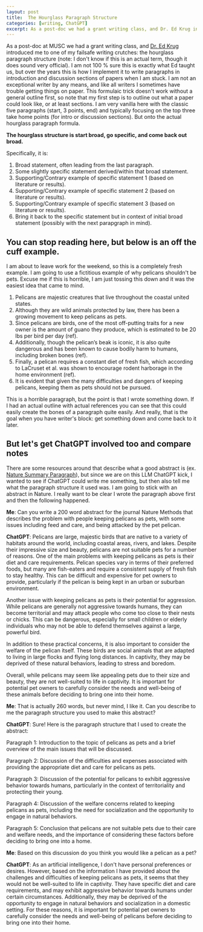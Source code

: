 ```yaml
---
layout: post
title:  The Hourglass Paragraph Structure
categories: [writing, ChatGPT]
excerpt: As a post-doc we had a grant writing class, and Dr. Ed Krug introduced to me to one of my failsafe writing crutches, the hourglass paragraph structure. 
---
```


As a post-doc at MUSC we had a grant writing class, and [Dr. Ed Krug](https://education.musc.edu/MUSCApps/facultydirectory/Krug-Edward) introduced me to one of my failsafe writing crutches: the hourglass paragraph structure (note: I don't know if this is an actual term, though it does sound very official). I am not 100 % sure this is exactly what Ed taught us, but over the years this is how I implement it to write paragraphs in introduction and discussion sections of papers when I am stuck. I am not an exceptional writer by any means, and like all writers I sometimes have trouble getting things on paper. This formulaic trick doesn't work without a general outline first, so note that my first step is to outline out what a paper could look like, or at least sections. I am very vanilla here with the classic five paragraphs (start, 3 points, end) and typically focusing on the top three take home points (for intro or discussion sections). But onto the actual hourglass paragraph formula.

**The hourglass structure is start broad, go specific, and come back out broad.**

Specifically, it is:
1. Broad statement, often leading from the last paragraph.
2. Some slightly specific statement derived/within that broad statement.
3. Supporting/Contrary example of specific statement 1 (based on literature or results).
4. Supporting/Contrary example of specific statement 2 (based on literature or results).
5. Supporting/Contrary example of specific statement 3 (based on literature or results).
6. Bring it back to the specific statement but in context of initial broad statement (possibly with the next parapgraph in mind).


## You can stop reading here, but below is an off the cuff example.

I am about to leave work for the weekend, so this is a completely fresh example. I am going to use a fictitious example of why pelicans shouldn't be pets. Excuse me if this is horrible, I am just tossing this down and it was the easiest idea that came to mind.

1. Pelicans are majestic creatures that live throughout the coastal united states.
2. Although they are wild animals protected by law, there has been a growing movement to keep pelicans as pets.
3. Since pelicans are birds, one of the most off-putting traits for a new owner is the amount of guano they produce, which is estimated to be 20 lbs per bird per day (ref).
4. Additionally, though the pelican’s beak is iconic, it is also quite dangerous and has been known to cause bodily harm to humans, including broken bones (ref).
5. Finally, a pelican requires a constant diet of fresh fish, which according to LaCruset et al. was shown to encourage rodent harborage in the home environment (ref).
6. It is evident that given the many difficulties and dangers of keeping pelicans, keeping them as pets should not be pursued.

This is a horrible paragraph, but the point is that I wrote something down. If I had an actual outline with actual references you can see that this could easily create the bones of a paragraph quite easily. And really, that is the goal when you have writer's block: get something down and come back to it later.


## But let's get ChatGPT involved too and compare notes


There are some resources around that describe what a good abstract is (ex. [Nature Summary Paragraph](http://www.cbs.umn.edu/sites/default/files/public/downloads/Annotated_Nature_abstract.pdf)), but since we are on this LLM ChatGPT kick, I wanted to see if ChatGPT could write me something, but then also tell me what the paragraph structure it used was. I am going to stick with an abstract in Nature. I really want to be clear I wrote the paragraph above first and then the following happened.

**Me**: Can you write a 200 word abstract for the journal Nature Methods that describes the problem with people keeping pelicans as pets, with some issues including feed and care, and being attacked by the pet pelican.

**ChatGPT**: Pelicans are large, majestic birds that are native to a variety of habitats around the world, including coastal areas, rivers, and lakes. Despite their impressive size and beauty, pelicans are not suitable pets for a number of reasons. One of the main problems with keeping pelicans as pets is their diet and care requirements. Pelican species vary in terms of their preferred foods, but many are fish-eaters and require a consistent supply of fresh fish to stay healthy. This can be difficult and expensive for pet owners to provide, particularly if the pelican is being kept in an urban or suburban environment.

Another issue with keeping pelicans as pets is their potential for aggression. While pelicans are generally not aggressive towards humans, they can become territorial and may attack people who come too close to their nests or chicks. This can be dangerous, especially for small children or elderly individuals who may not be able to defend themselves against a large, powerful bird.

In addition to these practical concerns, it is also important to consider the welfare of the pelican itself. These birds are social animals that are adapted to living in large flocks and flying long distances. In captivity, they may be deprived of these natural behaviors, leading to stress and boredom.

Overall, while pelicans may seem like appealing pets due to their size and beauty, they are not well-suited to life in captivity. It is important for potential pet owners to carefully consider the needs and well-being of these animals before deciding to bring one into their home.

**Me**: That is actually 260 words, but never mind, I like it. Can you describe to me the paragraph structure you used to make this abstract?

**ChatGPT**: Sure! Here is the paragraph structure that I used to create the abstract:

Paragraph 1: Introduction to the topic of pelicans as pets and a brief overview of the main issues that will be discussed.

Paragraph 2: Discussion of the difficulties and expenses associated with providing the appropriate diet and care for pelicans as pets.

Paragraph 3: Discussion of the potential for pelicans to exhibit aggressive behavior towards humans, particularly in the context of territoriality and protecting their young.

Paragraph 4: Discussion of the welfare concerns related to keeping pelicans as pets, including the need for socialization and the opportunity to engage in natural behaviors.

Paragraph 5: Conclusion that pelicans are not suitable pets due to their care and welfare needs, and the importance of considering these factors before deciding to bring one into a home.

**Me**: Based on this discussion do you think you would like a pelican as a pet?

**ChatGPT**: As an artificial intelligence, I don't have personal preferences or desires. However, based on the information I have provided about the challenges and difficulties of keeping pelicans as pets, it seems that they would not be well-suited to life in captivity. They have specific diet and care requirements, and may exhibit aggressive behavior towards humans under certain circumstances. Additionally, they may be deprived of the opportunity to engage in natural behaviors and socialization in a domestic setting. For these reasons, it is important for potential pet owners to carefully consider the needs and well-being of pelicans before deciding to bring one into their home.
 

&nbsp;  
&nbsp;  
&nbsp;  
